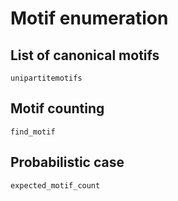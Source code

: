 # Motif enumeration

## List of canonical motifs

```@docs
unipartitemotifs
```

## Motif counting

```@docs
find_motif
```

## Probabilistic case

```@docs
expected_motif_count
```

